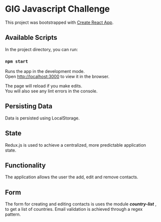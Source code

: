 # GIG Javascript Challenge 

This project was bootstrapped with [Create React App](https://github.com/facebook/create-react-app).

## Available Scripts

In the project directory, you can run:

### `npm start`

Runs the app in the development mode.<br>
Open [http://localhost:3000](http://localhost:3000) to view it in the browser.

The page will reload if you make edits.<br>
You will also see any lint errors in the console.

## Persisting Data

Data is persisted using LocalStorage.

## State

Redux.js is used to achieve a centralized, more predictable application state.

## Functionality

The application allows the user the add, edit and remove contacts.

## Form

The form for creating and editing contacts is uses the module _**country-list**_ , to get a list of countries. Email validation is achieved through a regex pattern.


